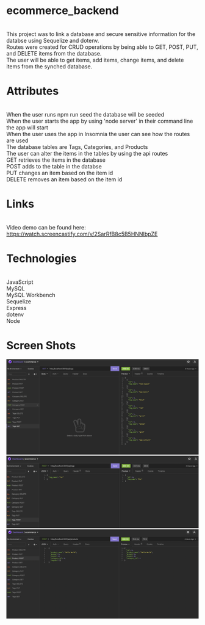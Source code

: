 # ecommerce_backend
<br> This project was to link a database and secure sensitive information for the databse using Sequelize and dotenv.
<br> Routes were created for CRUD operations by being able to GET, POST, PUT, and DELETE items from the database.
<br> The user will be able to get items, add items, change items, and delete items from the synched database.

# Attributes

<br> When the user runs npm run seed the database will be seeded
<br> When the user starts the app by using 'node server' in their command line the app will start
<br> When the user uses the app in Insomnia the user can see how the routes are used
<br> The database tables are Tags, Categories, and Products
<br> The user can alter the items in the tables by using the api routes
<br> GET retrieves the items in the database
<br> POST adds to the table in the databse
<br> PUT changes an item based on the item id
<br> DELETE removes an item based on the item id

# Links
<br> Video demo can be found here:
https://watch.screencastify.com/v/2SarRfB8c5B5HNNIbpZE

# Technologies

<br> JavaScript
<br> MySQL
<br> MySQL Workbench
<br> Sequelize
<br> Express
<br> dotenv
<br> Node


# Screen Shots
![](img/1.png)
![](img/2.png)
![](img/3.png)



  
